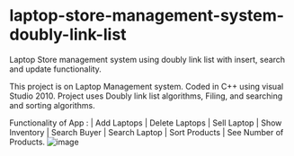# laptop-store-management-system-doubly-link-list
 Laptop Store management system using doubly  link list with insert, search and update  functionality.
 
This project is on Laptop Management system.
Coded in C++ using visual Studio 2010.
Project uses  Doubly link list algorithms, Filing, and 	searching and sorting algorithms.

Functionality of App : | Add Laptops | Delete Laptops | Sell Laptop
			 	                 | Show Inventory  | Search Buyer |  Search Laptop
			                          | Sort Products 
			                          | See Number of Products.
![image](https://user-images.githubusercontent.com/68731898/183957850-e6c60f22-f5e4-4c61-a43d-b84eaa0af4ae.png)

